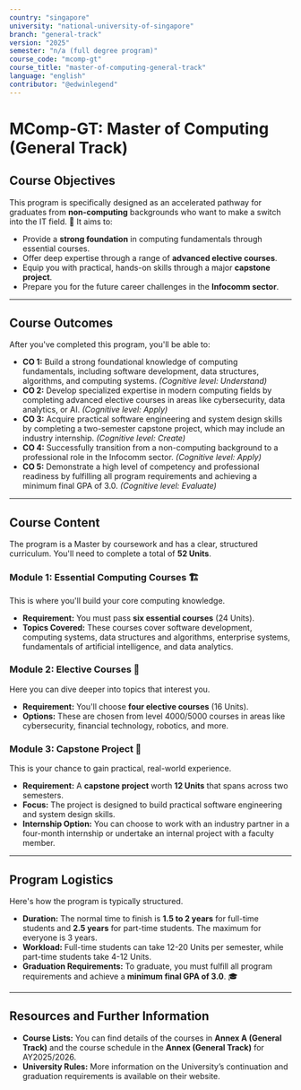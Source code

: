 ```yaml
---
country: "singapore"
university: "national-university-of-singapore"
branch: "general-track"
version: "2025"
semester: "n/a (full degree program)"
course_code: "mcomp-gt"
course_title: "master-of-computing-general-track"
language: "english"
contributor: "@edwinlegend"
---
```


# MComp-GT: Master of Computing (General Track)

## Course Objectives

This program is specifically designed as an accelerated pathway for graduates from **non-computing** backgrounds who want to make a switch into the IT field. 🔄 It aims to:
* Provide a **strong foundation** in computing fundamentals through essential courses.
* Offer deep expertise through a range of **advanced elective courses**.
* Equip you with practical, hands-on skills through a major **capstone project**.
* Prepare you for the future career challenges in the **Infocomm sector**.

***

## Course Outcomes

After you've completed this program, you'll be able to:
* **CO 1:** Build a strong foundational knowledge of computing fundamentals, including software development, data structures, algorithms, and computing systems. *(Cognitive level: Understand)*
* **CO 2:** Develop specialized expertise in modern computing fields by completing advanced elective courses in areas like cybersecurity, data analytics, or AI. *(Cognitive level: Apply)*
* **CO 3:** Acquire practical software engineering and system design skills by completing a two-semester capstone project, which may include an industry internship. *(Cognitive level: Create)*
* **CO 4:** Successfully transition from a non-computing background to a professional role in the Infocomm sector. *(Cognitive level: Apply)*
* **CO 5:** Demonstrate a high level of competency and professional readiness by fulfilling all program requirements and achieving a minimum final GPA of 3.0. *(Cognitive level: Evaluate)*

***

## Course Content

The program is a Master by coursework and has a clear, structured curriculum. You'll need to complete a total of **52 Units**.

### Module 1: Essential Computing Courses 🏗️
This is where you'll build your core computing knowledge.
* **Requirement:** You must pass **six essential courses** (24 Units).
* **Topics Covered:** These courses cover software development, computing systems, data structures and algorithms, enterprise systems, fundamentals of artificial intelligence, and data analytics.

### Module 2: Elective Courses 🧠
Here you can dive deeper into topics that interest you.
* **Requirement:** You'll choose **four elective courses** (16 Units).
* **Options:** These are chosen from level 4000/5000 courses in areas like cybersecurity, financial technology, robotics, and more.

### Module 3: Capstone Project 💼
This is your chance to gain practical, real-world experience.
* **Requirement:** A **capstone project** worth **12 Units** that spans across two semesters.
* **Focus:** The project is designed to build practical software engineering and system design skills.
* **Internship Option:** You can choose to work with an industry partner in a four-month internship or undertake an internal project with a faculty member.

***

## Program Logistics

Here's how the program is typically structured.
* **Duration:** The normal time to finish is **1.5 to 2 years** for full-time students and **2.5 years** for part-time students. The maximum for everyone is 3 years.
* **Workload:** Full-time students can take 12-20 Units per semester, while part-time students take 4-12 Units.
* **Graduation Requirements:** To graduate, you must fulfill all program requirements and achieve a **minimum final GPA of 3.0**. 🎓

***

## Resources and Further Information
* **Course Lists:** You can find details of the courses in **Annex A (General Track)** and the course schedule in the **Annex (General Track)** for AY2025/2026.
* **University Rules:** More information on the University’s continuation and graduation requirements is available on their website.